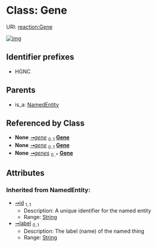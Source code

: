 
# Class: Gene




URI: [reaction:Gene](http://w3id.org/ontogpt/reaction/Gene)


[![img](https://yuml.me/diagram/nofunky;dir:TB/class/[NamedEntity],[GeneReactionPairing]-%20gene%200..1>[Gene&#124;id(i):string;label(i):string%20%3F],[GeneToReaction]-%20gene%200..1>[Gene],[ReactionDocument]-%20genes%200..*>[Gene],[NamedEntity]^-[Gene],[ReactionDocument],[GeneToReaction],[GeneReactionPairing])](https://yuml.me/diagram/nofunky;dir:TB/class/[NamedEntity],[GeneReactionPairing]-%20gene%200..1>[Gene&#124;id(i):string;label(i):string%20%3F],[GeneToReaction]-%20gene%200..1>[Gene],[ReactionDocument]-%20genes%200..*>[Gene],[NamedEntity]^-[Gene],[ReactionDocument],[GeneToReaction],[GeneReactionPairing])

## Identifier prefixes

 * HGNC

## Parents

 *  is_a: [NamedEntity](NamedEntity.md)

## Referenced by Class

 *  **None** *[➞gene](geneReactionPairing__gene.md)*  <sub>0..1</sub>  **[Gene](Gene.md)**
 *  **None** *[➞gene](geneToReaction__gene.md)*  <sub>0..1</sub>  **[Gene](Gene.md)**
 *  **None** *[➞genes](reactionDocument__genes.md)*  <sub>0..\*</sub>  **[Gene](Gene.md)**

## Attributes


### Inherited from NamedEntity:

 * [➞id](namedEntity__id.md)  <sub>1..1</sub>
     * Description: A unique identifier for the named entity
     * Range: [String](types/String.md)
 * [➞label](namedEntity__label.md)  <sub>0..1</sub>
     * Description: The label (name) of the named thing
     * Range: [String](types/String.md)

